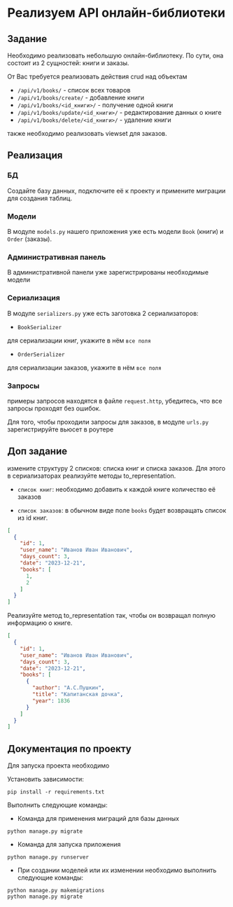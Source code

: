 # Реализуем API онлайн-библиотеки

## Задание

Необходимо реализовать небольшую онлайн-библиотеку. По сути, она состоит из 2 сущностей: книги и заказы.

От Вас требуется реализовать действия crud над объектам

- `/api/v1/books/` - список всех товаров
- `/api/v1/books/create/` - добавление книги
- `/api/v1/books/<id_книги>/` - получение одной книги
- `/api/v1/books/update/<id_книги>/` - редактирование данных о книге
- `/api/v1/books/delete/<id_книги>/` - удаление книги

также необходимо реализовать viewset для заказов. 

## Реализация


### БД

Создайте базу данных, подключите её к проекту и примените миграции для создания таблиц.

### Модели

В модуле `models.py` нашего приложения уже есть модели `Book` (книги) и `Order` (заказы). 

### Административная панель

В административной панели уже зарегистрированы необходимые модели

### Сериализация

В модуле `serializers.py` уже есть заготовка 2 сериализаторов: 
- `BookSerializer` 

для сериализации книг, укажите в нём `все поля`
- `OrderSerializer` 

для сериализации заказов, укажите в нём `все поля`

### Запросы

примеры запросов находятся в файле `request.http`, убедитесь, что все запросы проходят без ошибок. 

Для того, чтобы проходили запросы для заказов, в модуле `urls.py` зарегистрируйте вьюсет в роутере

## Доп задание

измените структуру 2 списков: списка книг и списка заказов. Для этого в сериализаторах реализуйте методы to_representation.

- `список книг`: необходимо добавить к каждой книге количество её заказов

- `список заказов`: в обычном виде поле `books` будет возвращать список из id книг.
```json
[
  {
    "id": 1,
    "user_name": "Иванов Иван Иванович",
    "days_count": 3,
    "date": "2023-12-21",
    "books": [
      1, 
      2
    ]
  }
]
```

Реализуйте метод to_representation так, чтобы он возвращал полную информацию о книге.

```json
[
  {
    "id": 1,
    "user_name": "Иванов Иван Иванович",
    "days_count": 3,
    "date": "2023-12-21",
    "books": [
      {
        "author": "А.С.Пушкин",
        "title": "Капитанская дочка",
        "year": 1836
      }
    ]
  }
]
```

## Документация по проекту

Для запуска проекта необходимо

Установить зависимости:
```commandline
pip install -r requirements.txt
```

Выполнить следующие команды:

- Команда для применения миграций для базы данных

```commandline
python manage.py migrate
```

- Команда для запуска приложения

```commandline
python manage.py runserver
```

- При создании моделей или их изменении необходимо выполнить следующие команды:

```commandline
python manage.py makemigrations
python manage.py migrate
```